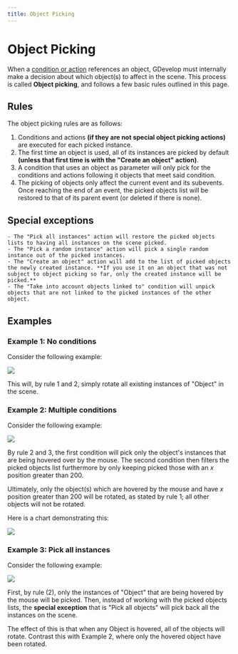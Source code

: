 ```yaml
---
title: Object Picking
---
```

# Object Picking

When a [condition or action](/gdevelop5/events#conditions_and_actions) references an object, GDevelop must internally make a decision about which object(s) to affect in the scene. This process is called **Object picking**, and follows a few basic rules outlined in this page.

## Rules

The object picking rules are as follows:

1. Conditions and actions **(if they are not special object picking actions)** are executed for each picked instance.
2. The first time an object is used, all of its instances are picked by default **(unless that first time is with the "Create an object" action)**.
3. A condition that uses an object as parameter will only pick for the conditions and actions following it objects that meet said condition.
4. The picking of objects only affect the current event and its subevents. Once reaching the end of an event, the picked objects list will be restored to that of its parent event (or deleted if there is none).

## Special exceptions

    - The "Pick all instances" action will restore the picked objects lists to having all instances on the scene picked.
    - The "Pick a random instance" action will pick a single random instance out of the picked instances.
    - The "Create an object" action will add to the list of picked objects the newly created instance. **If you use it on an object that was not subject to object picking so far, only the created instance will be picked.**
    - The "Take into account objects linked to" condition will unpick objects that are not linked to the picked instances of the other object.

## Examples

### Example 1: No conditions

Consider the following example:

![](/gdevelop5/events/picking-event-no-conditions.png)

This will, by rule 1 and 2, simply rotate all existing instances of "Object" in the scene.

### Example 2: Multiple conditions

Consider the following example:

![](/gdevelop5/events/picking-event-multiple-conditions.png)

By rule 2 and 3, the first condition will pick only the object's instances that are being hovered over by the mouse. The second condition then filters the picked objects list furthermore by only keeping picked those with an *x* position greater than 200.

Ultimately, only the object(s) which are hovered by the mouse and have *x* position greater than 200 will be rotated, as stated by rule 1; all other objects will not be rotated.

Here is a chart demonstrating this:

![](/gdevelop5/events/object-picking-chart.png)

### Example 3: Pick all instances

Consider the following example:

![](/gdevelop5/events/picking-event-all-instances.png)

First, by rule (2), only the instances of "Object" that are being hovered by the mouse will be picked. Then, instead of working with the picked objects lists, the **special exception** that is "Pick all objects" will pick back all the instances on the scene.

The effect of this is that when any Object is hovered, all of the objects will rotate. Contrast this with Example 2, where only the hovered object have been rotated.